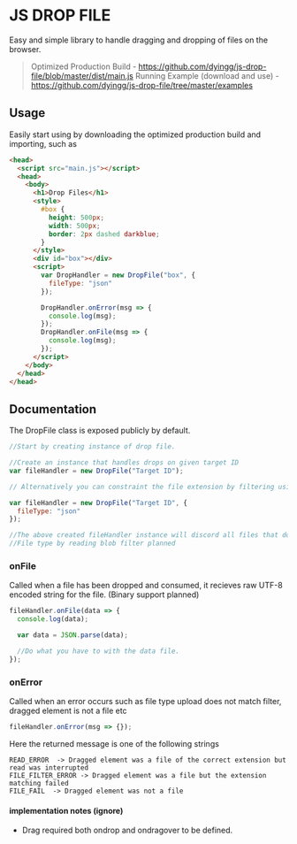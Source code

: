 # JS DROP FILE

Easy and simple library to handle dragging and dropping of files on the browser.

> Optimized Production Build - https://github.com/dyingg/js-drop-file/blob/master/dist/main.js
> Running Example (download and use) - https://github.com/dyingg/js-drop-file/tree/master/examples

## Usage

Easily start using by downloading the optimized production build and importing, such as

```html
<head>
  <script src="main.js"></script>
  <head>
    <body>
      <h1>Drop Files</h1>
      <style>
        #box {
          height: 500px;
          width: 500px;
          border: 2px dashed darkblue;
        }
      </style>
      <div id="box"></div>
      <script>
        var DropHandler = new DropFile("box", {
          fileType: "json"
        });

        DropHandler.onError(msg => {
          console.log(msg);
        });
        DropHandler.onFile(msg => {
          console.log(msg);
        });
      </script>
    </body>
  </head>
</head>
```

## Documentation

The DropFile class is exposed publicly by default.

```js
//Start by creating instance of drop file.

//Create an instance that handles drops on given target ID
var fileHandler = new DropFile("Target ID");

// Alternatively you can constraint the file extension by filtering using

var fileHandler = new DropFile("Target ID", {
  fileType: "json"
});

//The above created fileHandler instance will discord all files that do not have the extension .json
//File type by reading blob filter planned
```

### onFile

Called when a file has been dropped and consumed, it recieves raw UTF-8 encoded string for the file.
(Binary support planned)

```js
fileHandler.onFile(data => {
  console.log(data);

  var data = JSON.parse(data);

  //Do what you have to with the data file.
});
```

### onError

Called when an error occurs such as file type upload does not match filter, dragged element is not a file etc

```js
fileHandler.onError(msg => {});
```

Here the returned message is one of the following strings

    READ_ERROR  -> Dragged element was a file of the correct extension but read was interrupted
    FILE_FILTER_ERROR -> Dragged element was a file but the extension matching failed
    FILE_FAIL  -> Dragged element was not a file

#### implementation notes (ignore)

- Drag required both ondrop and ondragover to be defined.
